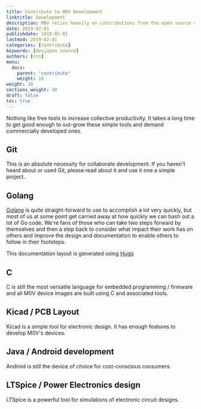 ```yaml
---
title: Contribute to M0V Development
linktitle: Development
description: M0V relies heavily on contributions from the open source community.
date: 2019-02-01
publishdate: 2019-02-01
lastmod: 2019-02-01
categories: [contribute]
keywords: [dev,open source]
authors: [rcs]
menu:
  docs:
    parent: "contribute"
    weight: 10
weight: 10
sections_weight: 10
draft: false
toc: true
---
```


Nothing like free tools to increase collective productivity. It takes a long time to get good enough to out-grow these simple tools and demand commercially developed ones. 

## Git

This is an absolute necessity for collaborate development. If you haven't heard about or used Git, please read about it and use it one a simple project. 

## Golang

[Golang](https://golang.org) is quite straight-forward to use to accomplish a lot very quickly, but most of us at some point get carried away at how quickly we can bash out a lot of Go code. We're fans of those who can take two steps forward by themselves and then a step back to consider what impact their work has on others and improve the design and documentation to enable others to follow in their footsteps. 

This documentation layout is generated using [Hugo](https://gohugo.io)

## C

C is still the most versatile language for embedded programming / firmware and all M0V device images are built using C and associated tools.

## Kicad / PCB Layout

Kicad is a simple tool for electronic design. It has enough features to develop M0V's devices. 

## Java / Android development

Android is still the device of choice for cost-conscious consumers. 

## LTSpice / Power Electronics design

LTSpice is a powerful tool for simulations of electronic circuit designs. 


